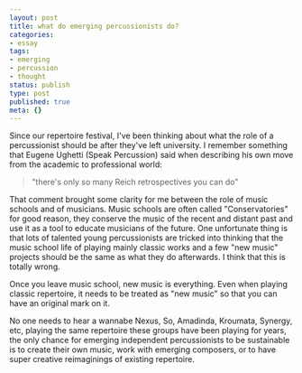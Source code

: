 ```yaml
---
layout: post
title: what do emerging percussionists do?
categories:
- essay
tags:
- emerging
- percussion
- thought
status: publish
type: post
published: true
meta: {}
---
```


Since our repertoire festival, I've been thinking about what the role of a percussionist should be after they've left university. I remember something that Eugene Ughetti (Speak Percussion) said when describing his own move from the academic to professional world:


>"there's only so many Reich retrospectives you can do"



That comment brought some clarity for me between the role of music schools and of musicians. Music schools are often called "Conservatories" for good reason, they conserve the music of the recent and distant past and use it as a tool to educate musicians of the future. One unfortunate thing is that lots of talented young percussionists are tricked into thinking that the music school life of playing mainly classic works and a few "new music" projects should be the same as what they do afterwards. 
I think that this is totally wrong.


Once you leave music school, new music is everything. Even when playing classic repertoire, it needs to be treated as "new music" so that you can have an original mark on it.


No one needs to hear a wannabe Nexus, So, Amadinda, Kroumata, Synergy, etc, playing the same repertoire these groups have been playing for years, the only chance for emerging independent percussionists to be sustainable is to create their own music, work with emerging composers, or to have super creative reimaginings of existing repertoire.
